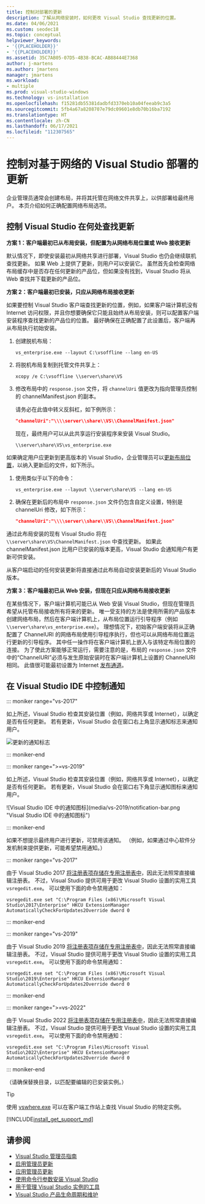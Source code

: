 ```yaml
---
title: 控制对部署的更新
description: 了解从网络安装时，如何更改 Visual Studio 查找更新的位置。
ms.date: 04/06/2021
ms.custom: seodec18
ms.topic: conceptual
helpviewer_keywords:
- '{{PLACEHOLDER}}'
- '{{PLACEHOLDER}}'
ms.assetid: 35C7AB05-07D5-4B38-BCAC-AB88444E7368
author: j-martens
ms.author: jmartens
manager: jmartens
ms.workload:
- multiple
ms.prod: visual-studio-windows
ms.technology: vs-installation
ms.openlocfilehash: f15281db55381dadbfd3370eb10a04feeab9c3a5
ms.sourcegitcommit: 5fb4a67a8208707e79dc09601e8db70b16ba7192
ms.translationtype: HT
ms.contentlocale: zh-CN
ms.lasthandoff: 06/17/2021
ms.locfileid: "112307565"
---
```

# <a name="control-updates-to-network-based-visual-studio-deployments"></a>控制对基于网络的 Visual Studio 部署的更新

企业管理员通常会创建布局，并将其托管在网络文件共享上，以供部署给最终用户。 本页介绍如何正确配置网络布局选项。

## <a name="controlling-where-visual-studio-looks-for-updates"></a>控制 Visual Studio 在何处查找更新

**方案 1：客户端最初已从布局安装，但配置为从网络布局位置或 Web 接收更新**

默认情况下，即使安装最初从网络共享进行部署，Visual Studio 也仍会继续联机查找更新。 如果 Web 上提供了更新，则用户可以安装它。 虽然首先会检查网络布局缓存中是否存在任何更新的产品位，但如果没有找到，Visual Studio 将从 Web 查找并下载更新的产品位。

**方案 2：客户端最初已安装，只应从网络布局接收更新**

如果要控制 Visual Studio 客户端查找更新的位置，例如，如果客户端计算机没有 Internet 访问权限，并且你想要确保它只能且始终从布局安装，则可以配置客户端安装程序查找更新的产品位的位置。 最好确保在正确配置了此设置后，客户端再从布局执行初始安装。

1. 创建脱机布局：

   ```shell
   vs_enterprise.exe --layout C:\vsoffline --lang en-US
   ```

2. 将脱机布局复制到托管文件共享上：

   ```shell
   xcopy /e C:\vsoffline \\server\share\VS
   ```

3. 修改布局中的 `response.json` 文件，将 `channelUri` 值更改为指向管理员控制的 channelManifest.json 的副本。

   请务必在此值中转义反斜杠，如下例所示：

   ```json
   "channelUri":"\\\\server\\share\\VS\\ChannelManifest.json"
   ```

   现在，最终用户可以从此共享运行安装程序来安装 Visual Studio。

   ```shell
   \\server\share\VS\vs_enterprise.exe
   ```

如果确定用户应更新到更高版本的 Visual Studio，企业管理员可以[更新布局位置](update-a-network-installation-of-visual-studio.md)，以纳入更新后的文件，如下所示。

1. 使用类似于以下的命令：

   ```shell
   vs_enterprise.exe --layout \\server\share\VS --lang en-US
   ```

2. 确保在更新后的布局中 `response.json` 文件仍包含自定义设置，特别是 channelUri 修改，如下所示：

   ```json
   "channelUri":"\\\\server\\share\\VS\\ChannelManifest.json"
   ```

通过此布局安装的现有 Visual Studio 将在 `\\server\share\VS\ChannelManifest.json` 中查找更新。 如果此 channelManifest.json 比用户已安装的版本更高，Visual Studio 会通知用户有更新可供安装。

从客户端启动的任何安装更新将直接通过此布局自动安装更新后的 Visual Studio 版本。

**方案 3：客户端最初已从 Web 安装，但现在只应从网络布局接收更新**

在某些情况下，客户端计算机可能已从 Web 安装 Visual Studio，但现在管理员希望从托管布局接收所有将来的更新。 唯一受支持的方法是使用所需的产品版本创建网络布局，然后在客户端计算机上，从布局位置运行引导程序（例如 `\\server\share\vs_enterprise.exe`）。 理想情况下，初始客户端安装将从正确配置了 ChannelURI 的网络布局使用引导程序执行，但也可以从网络布局位置运行更新的引导程序。 其中任一操作将在客户端计算机上嵌入与该特定布局位置的连接。 为了使此方案能够正常运行，需要注意的是，布局的 `response.json` 文件中的“ChannelURI”必须与发生原始安装时在客户端计算机上设置的 ChannelURI 相同。 此值很可能最初设置为 Internet [发布通道](https://aka.ms/vs/16/release/channel)。

## <a name="controlling-notifications-in-the-visual-studio-ide"></a>在 Visual Studio IDE 中控制通知

::: moniker range="vs-2017"

如上所述，Visual Studio 检查其安装位置（例如，网络共享或 Internet），以确定是否有任何更新。 若有更新，Visual Studio 会在窗口右上角显示通知标志来通知用户。

   ![更新的通知标志](media/notification-flag.png)

::: moniker-end

::: moniker range=">=vs-2019&quot;

如上所述，Visual Studio 检查其安装位置（例如，网络共享或 Internet），以确定是否有任何更新。 若有更新，Visual Studio 会在窗口右下角显示通知图标来通知用户。

   ![Visual Studio IDE 中的通知图标](media/vs-2019/notification-bar.png &quot;Visual Studio IDE 中的通知图标")

::: moniker-end

如果不想提示最终用户进行更新，可禁用该通知。 （例如，如果通过中心软件分发机制来提供更新，可能希望禁用通知。）

::: moniker range="vs-2017"

由于 Visual Studio 2017 [将注册表项存储在专用注册表中](tools-for-managing-visual-studio-instances.md#editing-the-registry-for-a-visual-studio-instance)，因此无法照常直接编辑注册表。 不过，Visual Studio 提供可用于更改 Visual Studio 设置的实用工具 `vsregedit.exe`。 可以使用下面的命令禁用通知：

```shell
vsregedit.exe set "C:\Program Files (x86)\Microsoft Visual Studio\2017\Enterprise" HKCU ExtensionManager AutomaticallyCheckForUpdates2Override dword 0
```

::: moniker-end

::: moniker range="vs-2019"

由于 Visual Studio 2019 [将注册表项存储在专用注册表中](tools-for-managing-visual-studio-instances.md#editing-the-registry-for-a-visual-studio-instance)，因此无法照常直接编辑注册表。 不过，Visual Studio 提供可用于更改 Visual Studio 设置的实用工具 `vsregedit.exe`。 可以使用下面的命令禁用通知：

```shell
vsregedit.exe set "C:\Program Files (x86)\Microsoft Visual Studio\2019\Enterprise" HKCU ExtensionManager AutomaticallyCheckForUpdates2Override dword 0
```

::: moniker-end

::: moniker range=">=vs-2022"

由于 Visual Studio 2022 [将注册表项存储在专用注册表中](tools-for-managing-visual-studio-instances.md#editing-the-registry-for-a-visual-studio-instance)，因此无法照常直接编辑注册表。 不过，Visual Studio 提供可用于更改 Visual Studio 设置的实用工具 `vsregedit.exe`。 可以使用下面的命令禁用通知：

```shell
vsregedit.exe set "C:\Program Files\Microsoft Visual Studio\2022\Enterprise" HKCU ExtensionManager AutomaticallyCheckForUpdates2Override dword 0
```

::: moniker-end

（请确保替换目录，以匹配要编辑的已安装实例。）

> [!TIP]
> 使用 [vswhere.exe](tools-for-managing-visual-studio-instances.md#detecting-existing-visual-studio-instances) 可以在客户端工作站上查找 Visual Studio 的特定实例。

[!INCLUDE[install_get_support_md](includes/install_get_support_md.md)]

## <a name="see-also"></a>请参阅

* [Visual Studio 管理员指南](visual-studio-administrator-guide.md)
* [启用管理员更新](enabling-administrator-updates.md)
* [应用管理员更新](applying-administrator-updates.md)
* [使用命令行参数安装 Visual Studio](use-command-line-parameters-to-install-visual-studio.md)
* [用于管理 Visual Studio 实例的工具](tools-for-managing-visual-studio-instances.md)
* [Visual Studio 产品生命周期和维护](/visualstudio/releases/2019/servicing/)
